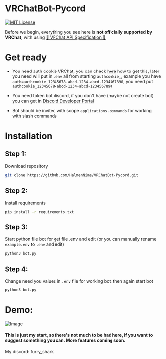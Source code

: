 # VRChatBot-Pycord

[![MIT License](https://img.shields.io/badge/License-MIT-g.svg)](https://choosealicense.com/licenses/mit/)


Before we begin, everything you see here is **not officially supported by VRChat**, with using [💜 VRChat API Specification 💜](https://github.com/vrchatapi/specification?tab=readme-ov-file)

# Get ready
- You need auth cookie VRChat, you can check [here](https://github.com/EbonCorvin/VR-Slideshow-Overlay/wiki/How-to:-Get-your-VRChat-auth-cookie) how to get this, later you need will put in ``.env`` all from starting ``authcookie_``, example you have ``auth=authcookie_12345678-abcd-1234-abcd-1234567890``, you need put ``authcookie_12345678-abcd-1234-abcd-1234567890``

- You need token bot discord, if you don't have (maybe not create bot) you can get in [Discord Developer Portal](https://discord.com/developers/applications)

- Bot should be invited with scope ``applications.commands`` for working with slash commands
# Installation

## Step 1:
Download repository
```bash
git clone https://github.com/HalmenNime/VRChatBot-Pycord.git
```

## Step 2:
Install requirements
```bash
pip install -r requirements.txt
```

## Step 3:
Start python file bot for get file .env and edit (or you can manually rename ``example.env`` to ``.env`` and edit)

```bash
python3 bot.py
```

## Step 4:
Change need you values in ``.env`` file for working bot, then again start bot
```bash
python3 bot.py
```

# Demo:

![Image](https://media.discordapp.net/attachments/1211294385744904192/1225498992108900372/image.png?ex=662159e0&is=660ee4e0&hm=3f7992056f8c4e88212baa539bf5f04f16940d38984cdc02349c2d99425ceae4&=&format=webp&quality=lossless&width=553&height=670)


#### This is just my start, so there's not much to be had here, if you want to suggest something you can. More features coming soon.

My discord: furry_shark
